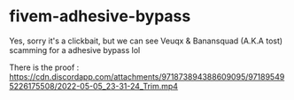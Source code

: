 # fivem-adhesive-bypass
Yes, sorry it's a clickbait, but we can see Veuqx &amp; Banansquad (A.K.A tost) scamming for a adhesive bypass lol

There is the proof :
https://cdn.discordapp.com/attachments/971873894388609095/971895495226175508/2022-05-05_23-31-24_Trim.mp4
